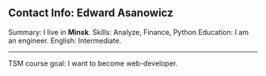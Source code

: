## Contact Info: Edward Asanowicz
Summary: I live in **Minsk**.
Skills: Analyze, Finance, Python
Education: I am an engineer.
English: Intermediate.
***
TSM course goal: I want to become web-developer.